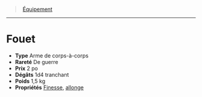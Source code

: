 ﻿---
!Equipment
Type: Arme de corps-à-corps
Price: 2 po
Weight: 1,5 kg
Rarity: De guerre
Damages: 1d4 tranchant
Properties: '[Finesse](hd_weapons_finesse.md), [allonge](hd_weapons_allonge.md)'
Id: equipment_hd.md#fouet
ParentLink: equipment_hd.md#Équipement
Name: Fouet
ParentName: Équipement
NameLevel: 1
Attributes: {}
---
> [Équipement](hd_equipment.md)

---

# Fouet

- **Type** Arme de corps-à-corps
- **Rareté** De guerre
- **Prix** 2 po
- **Dégâts** 1d4 tranchant
- **Poids** 1,5 kg
- **Propriétés** [Finesse](hd_weapons_finesse.md), [allonge](hd_weapons_allonge.md)

